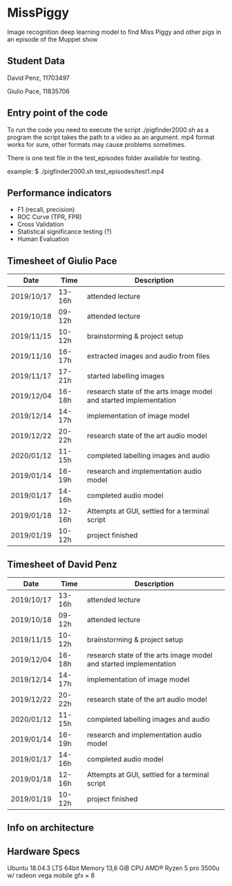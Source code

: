 # MissPiggy
Image recognition deep learning model to find Miss Piggy and other pigs in an episode of the Muppet show

## Student Data
David Penz, 11703497

Giulio Pace, 11835706

## Entry point of the code

To run the code you need to execute the script ./pigfinder2000.sh as a program
the script takes the path to a video as an argument. mp4 format works for sure, other formats may cause problems sometimes.

There is one test file in the test_episodes folder available for testing.

example:
$ ./pigfinder2000.sh test_episodes/test1.mp4


## Performance indicators
- F1 (recall, precision)
- ROC Curve (TPR, FPR)
- Cross Validation
- Statistical significance testing (?)
- Human Evaluation


## Timesheet of Giulio Pace
| Date        | Time    | Description                     									|
|-------------|---------|-------------------------------------------------------------------|
| 2019/10/17  | 13-16h  | attended lecture                									|
| 2019/10/18  | 09-12h  | attended lecture                									|
| 2019/11/15  | 10-12h  | brainstorming & project setup   									|
| 2019/11/16  | 16-17h  | extracted images and audio from files 							|
| 2019/11/17  | 17-21h  | started labelling images		  									|
| 2019/12/04  | 16-18h  | research state of the arts image model and started implementation | 
| 2019/12/14  | 14-17h  | implementation of image model 									| 
| 2019/12/22  | 20-22h  | research state of the art audio model								|
| 2020/01/12  | 11-15h  | completed labelling images and audio 								|
| 2019/01/14  | 16-19h  | research and implementation audio model							|
| 2019/01/17  | 14-16h  | completed audio model 											|
| 2019/01/18  | 12-16h  | Attempts at GUI, settled for a terminal script 					|
| 2019/01/19  | 10-12h  | project finished 													|




## Timesheet of David Penz
| Date        | Time    | Description                     									|
|-------------|---------|-------------------------------------------------------------------|
| 2019/10/17  | 13-16h  | attended lecture                									|
| 2019/10/18  | 09-12h  | attended lecture                									|
| 2019/11/15  | 10-12h  | brainstorming & project setup   									|
| 2019/12/04  | 16-18h  | research state of the arts image model and started implementation | 
| 2019/12/14  | 14-17h  | implementation of image model 									| 
| 2019/12/22  | 20-22h  | research state of the art audio model								|
| 2020/01/12  | 11-15h  | completed labelling images and audio 								|
| 2019/01/14  | 16-19h  | research and implementation audio model							|
| 2019/01/17  | 14-16h  | completed audio model 											|
| 2019/01/18  | 12-16h  | Attempts at GUI, settled for a terminal script 					|
| 2019/01/19  | 10-12h  | project finished 													|



## Info on architecture

## Hardware Specs
Ubuntu 18.04.3 LTS 64bit
Memory 13,6 GiB
CPU AMD® Ryzen 5 pro 3500u w/ radeon vega mobile gfx × 8 